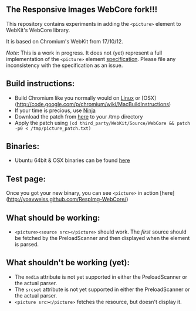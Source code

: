 The Responsive Images WebCore fork!!!
--------------------

This repository contains experiments in adding the `<picture>` element to
WebKit's WebCore library.

It is based on Chromium's WebKit from 17/10/12.

*Note*: This is a work in progress. It does not (yet) represent a full
implementation of the `<picture>` element [specification](http://responsiveimagescg.github.com/picture-element/). Please file any
inconsistency with the specification as an issue.


Build instructions:
----------------------
* Build Chromium like you normally would on [Linux](http://code.google.com/p/chromium/wiki/LinuxBuildInstructions) or [OSX] (http://code.google.com/p/chromium/wiki/MacBuildInstructions)
* If your time is precious, use [Ninja](http://code.google.com/p/chromium/wiki/NinjaBuild)
* Download the patch from [here](https://raw.github.com/yoavweiss/RespImg-WebCore/master/picture_patch.txt) to your /tmp directory
* Apply the patch using `(cd third_party/WebKit/Source/WebCore && patch -p0 < /tmp/picture_patch.txt)`

Binaries:
--------------------------
* Ubuntu 64bit & OSX binaries can be found [here]( https://github.com/yoavweiss/RespImg-WebCore/downloads)

Test page:
---------------------
Once you got your new binary, you can see `<picture>` in action [here] (http://yoavweiss.github.com/RespImg-WebCore/)

What should be working:
--------------------
* `<picture><source src></picture>` should work. The *first* source
  should be fetched by the PreloadScanner and then displayed when the
element is parsed.

What shouldn't be working (yet):
--------------------
* The `media` attribute is not yet supported in either the PreloadScanner or the actual parser.
* The `srcset` attribute is not yet supported in either the PreloadScanner or the actual parser.
* `<picture src></picture>` fetches the resource, but doesn't display it.

